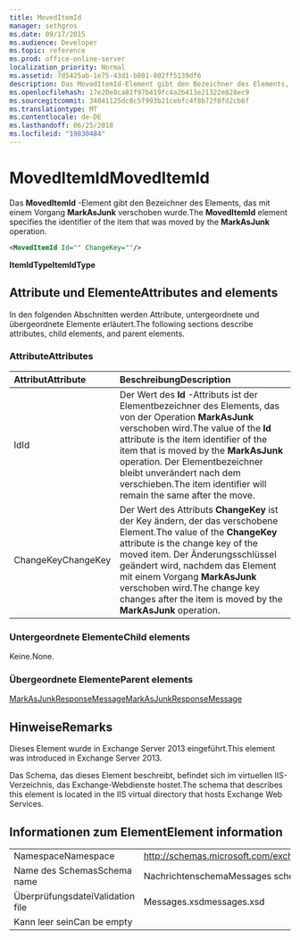 ```yaml
---
title: MovedItemId
manager: sethgros
ms.date: 09/17/2015
ms.audience: Developer
ms.topic: reference
ms.prod: office-online-server
localization_priority: Normal
ms.assetid: 7d5425ab-1e75-43d1-b801-802ff5139df6
description: Das MovedItemId-Element gibt den Bezeichner des Elements, das mit einem Vorgang MarkAsJunk verschoben wurde.
ms.openlocfilehash: 17e20e8ca81f97b419fc4a2b413e21322e828ec9
ms.sourcegitcommit: 34041125dc8c5f993b21cebfc4f8b72f0fd2cb6f
ms.translationtype: MT
ms.contentlocale: de-DE
ms.lasthandoff: 06/25/2018
ms.locfileid: "19830484"
---
```

# <a name="moveditemid"></a><span data-ttu-id="ae371-103">MovedItemId</span><span class="sxs-lookup"><span data-stu-id="ae371-103">MovedItemId</span></span>

<span data-ttu-id="ae371-104">Das **MovedItemId** -Element gibt den Bezeichner des Elements, das mit einem Vorgang **MarkAsJunk** verschoben wurde.</span><span class="sxs-lookup"><span data-stu-id="ae371-104">The **MovedItemId** element specifies the identifier of the item that was moved by the **MarkAsJunk** operation.</span></span> 
  
```XML
<MovedItemId Id="" ChangeKey=""/>
```

 <span data-ttu-id="ae371-105">**ItemIdType**</span><span class="sxs-lookup"><span data-stu-id="ae371-105">**ItemIdType**</span></span>
## <a name="attributes-and-elements"></a><span data-ttu-id="ae371-106">Attribute und Elemente</span><span class="sxs-lookup"><span data-stu-id="ae371-106">Attributes and elements</span></span>

<span data-ttu-id="ae371-107">In den folgenden Abschnitten werden Attribute, untergeordnete und übergeordnete Elemente erläutert.</span><span class="sxs-lookup"><span data-stu-id="ae371-107">The following sections describe attributes, child elements, and parent elements.</span></span>
  
### <a name="attributes"></a><span data-ttu-id="ae371-108">Attribute</span><span class="sxs-lookup"><span data-stu-id="ae371-108">Attributes</span></span>

|<span data-ttu-id="ae371-109">**Attribut**</span><span class="sxs-lookup"><span data-stu-id="ae371-109">**Attribute**</span></span>|<span data-ttu-id="ae371-110">**Beschreibung**</span><span class="sxs-lookup"><span data-stu-id="ae371-110">**Description**</span></span>|
|:-----|:-----|
|<span data-ttu-id="ae371-111">Id</span><span class="sxs-lookup"><span data-stu-id="ae371-111">Id</span></span>  <br/> |<span data-ttu-id="ae371-112">Der Wert des **Id** -Attributs ist der Elementbezeichner des Elements, das von der Operation **MarkAsJunk** verschoben wird.</span><span class="sxs-lookup"><span data-stu-id="ae371-112">The value of the **Id** attribute is the item identifier of the item that is moved by the **MarkAsJunk** operation.</span></span> <span data-ttu-id="ae371-113">Der Elementbezeichner bleibt unverändert nach dem verschieben.</span><span class="sxs-lookup"><span data-stu-id="ae371-113">The item identifier will remain the same after the move.</span></span>  <br/> |
|<span data-ttu-id="ae371-114">ChangeKey</span><span class="sxs-lookup"><span data-stu-id="ae371-114">ChangeKey</span></span>  <br/> |<span data-ttu-id="ae371-115">Der Wert des Attributs **ChangeKey** ist der Key ändern, der das verschobene Element.</span><span class="sxs-lookup"><span data-stu-id="ae371-115">The value of the **ChangeKey** attribute is the change key of the moved item.</span></span> <span data-ttu-id="ae371-116">Der Änderungsschlüssel geändert wird, nachdem das Element mit einem Vorgang **MarkAsJunk** verschoben wird.</span><span class="sxs-lookup"><span data-stu-id="ae371-116">The change key changes after the item is moved by the **MarkAsJunk** operation.</span></span>  <br/> |
   
### <a name="child-elements"></a><span data-ttu-id="ae371-117">Untergeordnete Elemente</span><span class="sxs-lookup"><span data-stu-id="ae371-117">Child elements</span></span>

<span data-ttu-id="ae371-118">Keine.</span><span class="sxs-lookup"><span data-stu-id="ae371-118">None.</span></span>
  
### <a name="parent-elements"></a><span data-ttu-id="ae371-119">Übergeordnete Elemente</span><span class="sxs-lookup"><span data-stu-id="ae371-119">Parent elements</span></span>

[<span data-ttu-id="ae371-120">MarkAsJunkResponseMessage</span><span class="sxs-lookup"><span data-stu-id="ae371-120">MarkAsJunkResponseMessage</span></span>](markasjunkresponsemessage.md)
  
## <a name="remarks"></a><span data-ttu-id="ae371-121">Hinweise</span><span class="sxs-lookup"><span data-stu-id="ae371-121">Remarks</span></span>

<span data-ttu-id="ae371-122">Dieses Element wurde in Exchange Server 2013 eingeführt.</span><span class="sxs-lookup"><span data-stu-id="ae371-122">This element was introduced in Exchange Server 2013.</span></span>
  
<span data-ttu-id="ae371-123">Das Schema, das dieses Element beschreibt, befindet sich im virtuellen IIS-Verzeichnis, das Exchange-Webdienste hostet.</span><span class="sxs-lookup"><span data-stu-id="ae371-123">The schema that describes this element is located in the IIS virtual directory that hosts Exchange Web Services.</span></span>
  
## <a name="element-information"></a><span data-ttu-id="ae371-124">Informationen zum Element</span><span class="sxs-lookup"><span data-stu-id="ae371-124">Element information</span></span>

|||
|:-----|:-----|
|<span data-ttu-id="ae371-125">Namespace</span><span class="sxs-lookup"><span data-stu-id="ae371-125">Namespace</span></span>  <br/> |http://schemas.microsoft.com/exchange/services/2006/messages  <br/> |
|<span data-ttu-id="ae371-126">Name des Schemas</span><span class="sxs-lookup"><span data-stu-id="ae371-126">Schema name</span></span>  <br/> |<span data-ttu-id="ae371-127">Nachrichtenschema</span><span class="sxs-lookup"><span data-stu-id="ae371-127">Messages schema</span></span>  <br/> |
|<span data-ttu-id="ae371-128">Überprüfungsdatei</span><span class="sxs-lookup"><span data-stu-id="ae371-128">Validation file</span></span>  <br/> |<span data-ttu-id="ae371-129">Messages.xsd</span><span class="sxs-lookup"><span data-stu-id="ae371-129">messages.xsd</span></span>  <br/> |
|<span data-ttu-id="ae371-130">Kann leer sein</span><span class="sxs-lookup"><span data-stu-id="ae371-130">Can be empty</span></span>  <br/> ||
   

